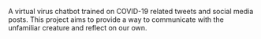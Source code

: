 A virtual virus chatbot trained on COVID-19 related tweets and social media posts. This project aims to provide a way to communicate with the unfamiliar creature and reflect on our own.